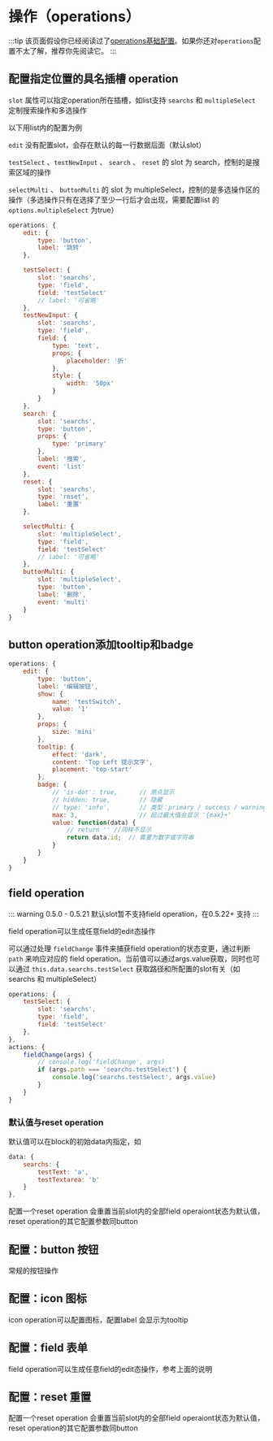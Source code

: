 # 操作（operations）

:::tip
该页面假设你已经阅读过了[operations基础配置](/api/block.html#operations)。如果你还对`operations`配置不太了解，推荐你先阅读它。
:::

## 配置指定位置的具名插槽 operation <Badge text="0.5.0+"/>

`slot` 属性可以指定operation所在插槽，如list支持 `searchs` 和 `multipleSelect` 定制搜索操作和多选操作

以下用list内的配置为例

`edit` 没有配置slot，会存在默认的每一行数据后面（默认slot）

`testSelect` 、`testNewInput` 、 `search` 、 `reset` 的 slot 为 search，控制的是搜索区域的操作

`selectMulti` 、 `buttonMulti` 的 slot 为 multipleSelect，控制的是多选操作区的操作（多选操作只有在选择了至少一行后才会出现，需要配置list 的 `options.multipleSelect` 为true）


```js {8,14,27,36,42,48}
operations: {
	edit: {
		type: 'button',
		label: '跳转'
	},

	testSelect: {
		slot: 'searchs',
		type: 'field',
		field: 'testSelect'
		// label: '可省略'
	},
	testNewInput: {
		slot: 'searchs',
		type: 'field',
		field: {
			type: 'text',
			props: {
				placeholder: '折'
			},
			style: {
				width: '50px'
			}
		}
	},
	search: {
		slot: 'searchs',
		type: 'button',
		props: {
			type: 'primary'
		},
		label: '搜索',
		event: 'list'
	},
	reset: {
		slot: 'searchs',
		type: 'reset',
        label: '重置'
	},

	selectMulti: {
		slot: 'multipleSelect',
		type: 'field',
		field: 'testSelect'
		// label: '可省略'
	},
	buttonMulti: {
		slot: 'multipleSelect',
		type: 'button',
		label: '删除',
        event: 'multi'
	}
}

```

## button operation添加tooltip和badge <Badge text="0.7.12+"/>
```js
operations: {
    edit: {
        type: 'button',
        label: '编辑按钮',
        show: {
            name: 'testSwitch',
            value: '1'
        },
        props: {
            size: 'mini'
        },
        tooltip: {
            effect: 'dark',
            content: 'Top Left 提示文字',
            placement: 'top-start'
        },
        badge: {
            // 'is-dot': true,      // 原点显示
            // hidden: true,        // 隐藏
            // type: 'info',        // 类型：primary / success / warning / danger / info
            max: 3,                 // 超过最大值会显示 '{max}+'
            value: function(data) {
                // return '' //同样不显示
                return data.id;  // 需要为数字或字符串
            }
        }
    }
}
```

## field operation <Badge text="0.5.0+"/>

::: warning
0.5.0 - 0.5.21 默认slot暂不支持field operation，在0.5.22+ 支持
:::

field operation可以生成任意field的edit态操作

可以通过处理 `fieldChange` 事件来捕获field operation的状态变更，通过判断 `path` 来响应对应的 field operation。当前值可以通过args.value获取，同时也可以通过 `this.data.searchs.testSelect` 获取路径和所配置的slot有关（如searchs 和 multipleSelect）

```js
operations: {
	testSelect: {
		slot: 'searchs',
		type: 'field',
		field: 'testSelect'
	},
},
actions: {
	fieldChange(args) {
		// console.log('fieldChange', args)
		if (args.path === 'searchs.testSelect') {
			console.log('searchs.testSelect', args.value)
		}
	}
}
```

### 默认值与reset operation

默认值可以在block的初始data内指定，如

```js
data: {
	searchs: {
		testText: 'a',
		testTextarea: 'b'
	}
},
```

配置一个reset operation 会重置当前slot内的全部field operaiont状态为默认值，reset operation的其它配置参数同button


## 配置：button 按钮

常规的按钮操作

<ClientOnly>
<ams-config name="button" type="operation"/>
</ClientOnly>

## 配置：icon 图标

icon operation可以配置图标，配置label 会显示为tooltip

<ClientOnly>
<ams-config name="icon" type="operation"/>
</ClientOnly>

## 配置：field 表单

field operation可以生成任意field的edit态操作，参考上面的说明

<ClientOnly>
<ams-config name="field" type="operation"/>
</ClientOnly>

## 配置：reset 重置

配置一个reset operation 会重置当前slot内的全部field operaiont状态为默认值，reset operation的其它配置参数同button

<ClientOnly>
<ams-config name="reset" type="operation"/>
</ClientOnly>
